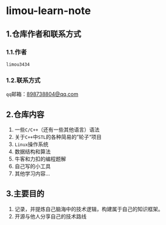 # limou-learn-note

## 1.仓库作者和联系方式

### 1.1.作者

`limou3434`

### 1.2.联系方式

`qq`邮箱：898738804@qq.com

## 2.仓库内容

1.   一些`C/C++`（还有一些其他语言）语法
2.   关于`C++`中`STL`的各种简易的”轮子“项目
3.   `Linux`操作系统
4.   数据结构和算法
5.   牛客和力扣的编程题解
6.   自己写的小工具
7.   其他学习内容...

## 3.主要目的

1.   记录，并提炼自己脑海中的技术逻辑，构建属于自己的知识框架。
2.   开源与他人分享自己的技术路线





